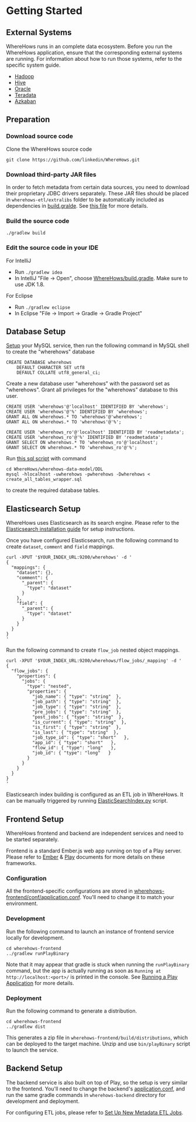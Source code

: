 # Getting Started

## External Systems
WhereHows runs in an complete data ecosystem. Before you run the WhereHows application, ensure that the corresponding external systems are running. For information about how to run those systems, refer to the specific system guide.

* [Hadoop](https://hadoop.apache.org/)
* [Hive](https://hive.apache.org/)
* [Oracle](https://www.oracle.com/database/index.html)
* [Teradata](http://www.teradata.com/)
* [Azkaban](http://oozie.apache.org/)


## Preparation

### Download source code
Clone the WhereHows source code

    git clone https://github.com/linkedin/WhereHows.git

### Download third-party JAR files
In order to fetch metadata from certain data sources, you need to download their proprietary JDBC drivers separately. These JAR files should be placed in `wherehows-etl/extralibs` folder to be automatically included as dependencies in [build.gralde](https://github.com/linkedin/WhereHows/blob/master/wherehows-etl/build.gradle). See [this file](https://github.com/linkedin/WhereHows/tree/master/wherehows-etl/extralibs) for more details.

### Build the source code
  
    ./gradlew build

### Edit the source code in your IDE

For IntelliJ
* Run `./gradlew idea`
* In IntelliJ "File -> Open", choose [WhereHows/build.gradle](https://github.com/linkedin/WhereHows/blob/master/build.gradle). Make sure to use JDK 1.8.

For Eclipse
* Run `./gradlew eclipse`
* In Eclipse "File -> Import -> Gradle -> Gradle Project"


## Database Setup
[Setup](https://dev.mysql.com/doc/refman/5.6/en/installing.html) your MySQL service, then run the following command in MySQL shell to create the "wherehows" database

    CREATE DATABASE wherehows
        DEFAULT CHARACTER SET utf8
        DEFAULT COLLATE utf8_general_ci;

Create a new database user "wherehows" with the password set as "wherehows". Grant all privileges for the "wherehows" database to this user.

    CREATE USER 'wherehows'@'localhost' IDENTIFIED BY 'wherehows';
    CREATE USER 'wherehows'@'%' IDENTIFIED BY 'wherehows';
    GRANT ALL ON wherehows.* TO 'wherehows'@'wherehows';
    GRANT ALL ON wherehows.* TO 'wherehows'@'%';
    
    CREATE USER 'wherehows_ro'@'localhost' IDENTIFIED BY 'readmetadata';
    CREATE USER 'wherehows_ro'@'%' IDENTIFIED BY 'readmetadata';
    GRANT SELECT ON wherehows.* TO 'wherehows_ro'@'localhost';
    GRANT SELECT ON wherehows.* TO 'wherehows_ro'@'%';

Run [this sql script](https://github.com/linkedin/WhereHows/blob/master/wherehows-data-model/DDL/create_all_tables_wrapper.sql) with command 
```
cd WhereHows/wherehows-data-model/DDL
mysql -hlocalhost -uwherehows -pwherehows -Dwherehows < create_all_tables_wrapper.sql
```
to create the required database tables.


## Elasticsearch Setup
WhereHows uses Elasticsearch as its search engine. Please refer to the [Elasticsearch installation guide](https://www.elastic.co/guide/en/elasticsearch/guide/current/running-elasticsearch.html) for setup instructions.

Once you have configured Elasticsearch, run the following command to create `dataset`, `comment` and `field` mappings.

    curl -XPUT '$YOUR_INDEX_URL:9200/wherehows' -d '
    {
      "mappings": {
        "dataset": {},
        "comment": {
          "_parent": {
            "type": "dataset"
          }
        },
        "field": {
          "_parent": {
            "type": "dataset"
          }
        }
      }
    }
    '

Run the following command to create `flow_job` nested object mappings.

    curl -XPUT '$YOUR_INDEX_URL:9200/wherehows/flow_jobs/_mapping' -d '
    {
      "flow_jobs": {
        "properties": {
          "jobs": {
            "type": "nested",
            "properties": {
              "job_name": { "type": "string"  },
              "job_path": { "type": "string"  },
              "job_type": { "type": "string"  },
              "pre_jobs": { "type": "string"  },
              "post_jobs": { "type": "string"  },
              "is_current": { "type": "string"  },
              "is_first": { "type": "string"  },
              "is_last": { "type": "string"  },
              "job_type_id": { "type": "short"   },
              "app_id": { "type": "short"   },
              "flow_id": { "type": "long"   },
              "job_id": { "type": "long"   }
            }
          }
        }
      }
    }
    '

Elasticsearch index building is configured as an ETL job in WhereHows. It can be manually triggered by running [ElasticSearchIndex.py](https://github.com/linkedin/WhereHows/blob/master/wherehows-etl/src/main/resources/jython/ElasticSearchIndex.py) script.


## Frontend Setup
WhereHows frontend and backend are independent services and need to be started separately.

Frontend is a standard Ember.js web app running on top of a Play server. Please refer to [Ember](https://www.emberjs.com/) & [Play](https://www.playframework.com/documentation) documents for more details on these frameworks.

### Configuration
All the frontend-specific configurations are stored in [wherehows-frontend/conf/application.conf](https://github.com/linkedin/WhereHows/blob/master/wherehows-frontend/conf/application.conf). You'll need to change it to match your environment.

### Development
Run the following command to launch an instance of frontend service locally for development.

    cd wherehows-frontend
    ../gradlew runPlayBinary

Note that it may appear that gradle is stuck when running the `runPlayBinary` command, but the app is actually running as soon as `Running at http://localhost:<port>/` is printed in the console. See [Running a Play Application](https://docs.gradle.org/4.1/userguide/play_plugin.html#play_continuous_build) for more details.


### Deployment
Run the following command to generate a distribution.

    cd wherehows-frontend
    ../gradlew dist

This generates a zip file in `wherehows-frontend/build/distributions`, which can be deployed to the target machine. Unzip and use `bin/playBinary` script to launch the service.


## Backend Setup
The backend service is also built on top of Play, so the setup is very similar to the frontend. You'll need to change the backend's [application.conf](https://github.com/linkedin/WhereHows/blob/master/wherehows-backend/conf/application.conf), and run the same gradle commands in `wherehows-backend` directory for development and deployment.

For configuring ETL jobs, please refer to [Set Up New Metadata ETL Jobs](https://github.com/linkedin/WhereHows/wiki/Set-Up-New-Metadata-ETL-Jobs).
